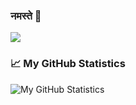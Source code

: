 ### नमस्ते 🙏

<img src="https://img.shields.io/static/v1?label=Hi&message=Welcome&color=brightgreen"/>


### 📈 My GitHub Statistics

![My GitHub Statistics](https://github-readme-stats.vercel.app/api?username=rakheshthayyur&count_private=true&show_icons=true&hide_title=true)

